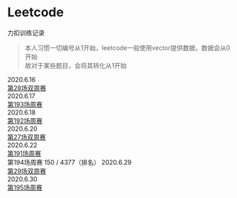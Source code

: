 # Leetcode
力扣训练记录  
> 本人习惯一切编号从1开始，leetcode一般使用vector提供数据，数据会从0开始  
> 故对于某些题目，会将其转化从1开始  

2020.6.16  
[第28场双周赛](https://github.com/vector5790/Leetcode/blob/master/%E7%AC%AC28%E5%9C%BA%E5%8F%8C%E5%91%A8%E8%B5%9B.md)  
2020.6.17  
[第193场周赛](https://github.com/vector5790/Leetcode/blob/master/%E7%AC%AC%20193%20%E5%9C%BA%E5%91%A8%E8%B5%9B.md)  
2020.6.18  
[第192场周赛](https://github.com/vector5790/Leetcode/blob/master/%E7%AC%AC%20192%20%E5%9C%BA%E5%91%A8%E8%B5%9B%20.md)  
2020.6.20  
[第27场双周赛](https://github.com/vector5790/Leetcode/blob/master/%E7%AC%AC27%E5%9C%BA%E5%8F%8C%E5%91%A8%E8%B5%9B%20.md)  
2020.6.22  
[第191场周赛](https://github.com/vector5790/Leetcode/blob/master/%E7%AC%AC%20191%20%E5%9C%BA%E5%91%A8%E8%B5%9B%20.md)  
第194场周赛 150 / 4377（排名）
2020.6.29  
[第29场双周赛](https://github.com/vector5790/Leetcode/blob/master/%E5%91%A8%E8%B5%9B/%E7%AC%AC29%E5%9C%BA%E5%8F%8C%E5%91%A8%E8%B5%9B%20.md)  
2020.6.30  
[第195场周赛](https://github.com/vector5790/Leetcode/blob/master/%E5%91%A8%E8%B5%9B/%E7%AC%AC%20195%20%E5%9C%BA%E5%91%A8%E8%B5%9B.md)  

